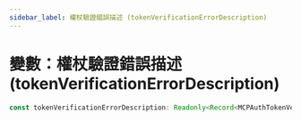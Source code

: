 ```yaml
---
sidebar_label: 權杖驗證錯誤描述 (tokenVerificationErrorDescription)
---
```


# 變數：權杖驗證錯誤描述 (tokenVerificationErrorDescription)

```ts
const tokenVerificationErrorDescription: Readonly<Record<MCPAuthTokenVerificationErrorCode, string>>;
```
